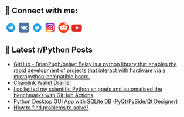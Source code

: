 ## 🔎 Connect with me:
[<img src="https://github.com/bullbesh/bullbesh/blob/main/images/Telegram.png" width="32" height="32" />](https://t.me/bullbesh)
[<img src="https://github.com/bullbesh/bullbesh/blob/main/images/VK.png" width="32" height="32" />](https://vk.com/bullbesh)
[<img src="https://github.com/bullbesh/bullbesh/blob/main/images/Twitter.png" width="32" height="32" />](https://twitter.com/bullbesh1)
[<img src="https://github.com/bullbesh/bullbesh/blob/main/images/Instagram.png" width="32" height="32" />](https://www.instagram.com/bullbesh)
[<img src="https://github.com/bullbesh/bullbesh/blob/main/images/Reddit.png" width="32" height="32" />](https://www.reddit.com/user/bullbesh)
[<img src="https://github.com/bullbesh/bullbesh/blob/main/images/YouTube.png" width="32" height="32" />](https://www.youtube.com/channel/UCtfjRs6uzgq5mfm8S06WTcg)

## 📕 Latest r/Python Posts
<!-- BLOG-POST-LIST:START -->
- [GitHub - BrianPugh/belay: Belay is a python library that enables the rapid development of projects that interact with hardware via a micropython-compatible board.](https://www.reddit.com/r/Python/comments/wf5p4m/github_brianpughbelay_belay_is_a_python_library/)
- [Chainlink Wallet Drainer](https://www.reddit.com/r/Python/comments/wf4wow/chainlink_wallet_drainer/)
- [I collected my scientific Python snippets and automatised the benchmarks with GitHub Actions](https://www.reddit.com/r/Python/comments/wf4lmz/i_collected_my_scientific_python_snippets_and/)
- [Python Desktop GUI App with SQLite DB &lpar;PyQt/PySide/Qt Designer&rpar;](https://www.reddit.com/r/Python/comments/wf4g38/python_desktop_gui_app_with_sqlite_db/)
- [How to find problems to solve?](https://www.reddit.com/r/Python/comments/wf3zbx/how_to_find_problems_to_solve/)
<!-- BLOG-POST-LIST:END -->
